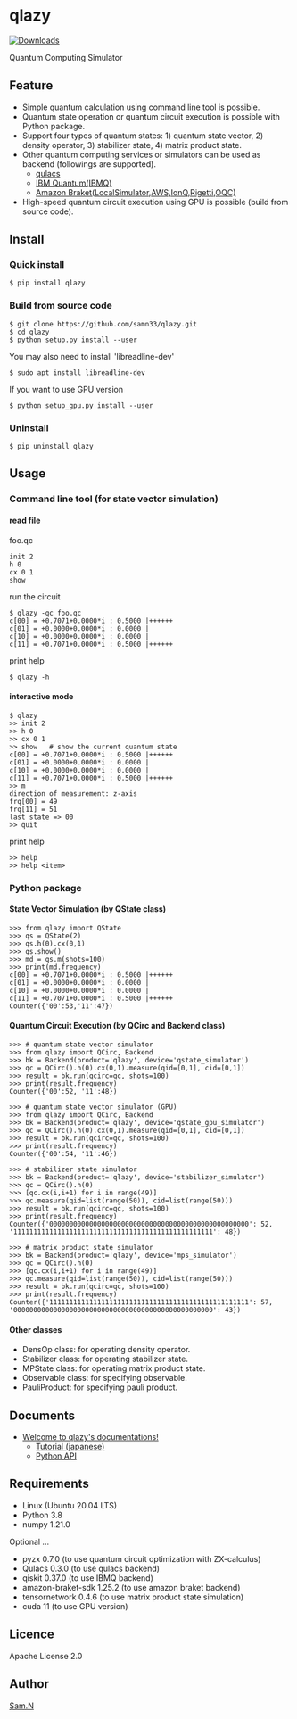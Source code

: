 qlazy
=====

[![Downloads](https://pepy.tech/badge/qlazy)](https://pepy.tech/project/qlazy)

Quantum Computing Simulator

## Feature

- Simple quantum calculation using command line tool is possible.
- Quantum state operation or quantum circuit execution is possible with Python package.
- Support four types of quantum states: 1) quantum state vector, 2) density operator, 3) stabilizer state, 4) matrix product state.
- Other quantum computing services or simulators can be used as backend (followings are supported).
    - [qulacs](https://github.com/qulacs/qulacs)
    - [IBM Quantum(IBMQ)](https://quantum-computing.ibm.com/)
    - [Amazon Braket(LocalSimulator,AWS,IonQ,Rigetti,OQC)](https://aws.amazon.com/braket/?nc1=h_ls)
- High-speed quantum circuit execution using GPU is possible (build from source code).

## Install

### Quick install

    $ pip install qlazy

### Build from source code

    $ git clone https://github.com/samn33/qlazy.git
    $ cd qlazy
    $ python setup.py install --user

You may also need to install 'libreadline-dev'

    $ sudo apt install libreadline-dev

If you want to use GPU version

    $ python setup_gpu.py install --user

### Uninstall

    $ pip uninstall qlazy

## Usage

### Command line tool (for state vector simulation)

#### read file

foo.qc

    init 2
    h 0
    cx 0 1
	show

run the circuit

    $ qlazy -qc foo.qc
    c[00] = +0.7071+0.0000*i : 0.5000 |++++++
    c[01] = +0.0000+0.0000*i : 0.0000 |
    c[10] = +0.0000+0.0000*i : 0.0000 |
    c[11] = +0.7071+0.0000*i : 0.5000 |++++++

print help
	
    $ qlazy -h

#### interactive mode

    $ qlazy
    >> init 2
    >> h 0
    >> cx 0 1
    >> show   # show the current quantum state
    c[00] = +0.7071+0.0000*i : 0.5000 |++++++
    c[01] = +0.0000+0.0000*i : 0.0000 |
    c[10] = +0.0000+0.0000*i : 0.0000 |
    c[11] = +0.7071+0.0000*i : 0.5000 |++++++
    >> m
    direction of measurement: z-axis
    frq[00] = 49
    frq[11] = 51
    last state => 00
    >> quit

print help

    >> help
    >> help <item>

### Python package

#### State Vector Simulation (by QState class)

    >>> from qlazy import QState
    >>> qs = QState(2)
    >>> qs.h(0).cx(0,1)
    >>> qs.show()
    >>> md = qs.m(shots=100)
    >>> print(md.frequency)
    c[00] = +0.7071+0.0000*i : 0.5000 |++++++
    c[01] = +0.0000+0.0000*i : 0.0000 |
    c[10] = +0.0000+0.0000*i : 0.0000 |
    c[11] = +0.7071+0.0000*i : 0.5000 |++++++
    Counter({'00':53,'11':47})

#### Quantum Circuit Execution (by QCirc and Backend class)

    >>> # quantum state vector simulator
    >>> from qlazy import QCirc, Backend
    >>> bk = Backend(product='qlazy', device='qstate_simulator')
    >>> qc = QCirc().h(0).cx(0,1).measure(qid=[0,1], cid=[0,1])
    >>> result = bk.run(qcirc=qc, shots=100)
    >>> print(result.frequency)
	Counter({'00':52, '11':48})

    >>> # quantum state vector simulator (GPU)
    >>> from qlazy import QCirc, Backend
    >>> bk = Backend(product='qlazy', device='qstate_gpu_simulator')
    >>> qc = QCirc().h(0).cx(0,1).measure(qid=[0,1], cid=[0,1])
    >>> result = bk.run(qcirc=qc, shots=100)
    >>> print(result.frequency)
	Counter({'00':54, '11':46})

    >>> # stabilizer state simulator
    >>> bk = Backend(product='qlazy', device='stabilizer_simulator')
    >>> qc = QCirc().h(0)
    >>> [qc.cx(i,i+1) for i in range(49)]
    >>> qc.measure(qid=list(range(50)), cid=list(range(50)))
    >>> result = bk.run(qcirc=qc, shots=100)
    >>> print(result.frequency)
    Counter({'00000000000000000000000000000000000000000000000000': 52, '11111111111111111111111111111111111111111111111111': 48})

    >>> # matrix product state simulator
    >>> bk = Backend(product='qlazy', device='mps_simulator')
    >>> qc = QCirc().h(0)
    >>> [qc.cx(i,i+1) for i in range(49)]
    >>> qc.measure(qid=list(range(50)), cid=list(range(50)))
    >>> result = bk.run(qcirc=qc, shots=100)
    >>> print(result.frequency)
    Counter({'11111111111111111111111111111111111111111111111111': 57, '00000000000000000000000000000000000000000000000000': 43})

#### Other classes

- DensOp class: for operating density operator.
- Stabilizer class: for operating stabilizer state.
- MPState class: for operating matrix product state.
- Observable class: for specifying observable.
- PauliProduct: for specifying pauli product.

## Documents

- [Welcome to qlazy's documentations!](http://samn33.github.io/qlazy-docs/index.html)
    - [Tutorial (japanese)](http://samn33.github.io/qlazy-docs/Tutorial_jp.html)
    - [Python API](http://samn33.github.io/qlazy-docs/python-api/qlazy.html)

## Requirements

- Linux (Ubuntu 20.04 LTS)
- Python 3.8
- numpy 1.21.0

Optional ...
- pyzx 0.7.0 (to use quantum circuit optimization with ZX-calculus)
- Qulacs 0.3.0 (to use qulacs backend)
- qiskit 0.37.0 (to use IBMQ backend)
- amazon-braket-sdk 1.25.2 (to use amazon braket backend)
- tensornetwork 0.4.6 (to use matrix product state simulation)
- cuda 11 (to use GPU version)

## Licence

Apache License 2.0

## Author

[Sam.N](http://github.com/samn33)
